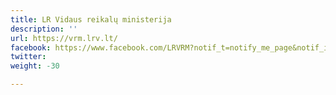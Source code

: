 ```yaml
---
title: LR Vidaus reikalų ministerija
description: ''
url: https://vrm.lrv.lt/
facebook: https://www.facebook.com/LRVRM?notif_t=notify_me_page&notif_id=1462954639813465
twitter: 
weight: -30

---
```

